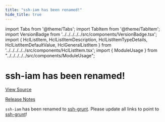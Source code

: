 ```yaml
---
title: "ssh-iam has been renamed!"
hide_title: true
---
```


import Tabs from '@theme/Tabs';
import TabItem from '@theme/TabItem';
import VersionBadge from '../../../../../src/components/VersionBadge.tsx';
import { HclListItem, HclListItemDescription, HclListItemTypeDetails, HclListItemDefaultValue, HclGeneralListItem } from '../../../../../src/components/HclListItem.tsx';
import { ModuleUsage } from "../../../../../src/components/ModuleUsage";

<VersionBadge repoTitle="Security Modules" version="0.74.4" lastModifiedVersion="0.13.0"/>

# ssh-iam has been renamed!

<a href="https://github.com/gruntwork-io/terraform-aws-security/tree/v0.74.4/modules/ssh-iam" className="link-button" title="View the source code for this module in GitHub.">View Source</a>

<a href="https://github.com/gruntwork-io/terraform-aws-security/releases/tag/v0.13.0" className="link-button" title="Release notes for only versions which impacted this module.">Release Notes</a>

`ssh-iam` has been renamed to [ssh-grunt](https://github.com/gruntwork-io/terraform-aws-security/tree/v0.74.4/modules/ssh-grunt). Please update all links to point to
[ssh-grunt](https://github.com/gruntwork-io/terraform-aws-security/tree/v0.74.4/modules/ssh-grunt)!


<!-- ##DOCS-SOURCER-START
{
  "originalSources": [
    "https://github.com/gruntwork-io/terraform-aws-security/tree/v0.74.4/modules/ssh-iam/readme.md",
    "https://github.com/gruntwork-io/terraform-aws-security/tree/v0.74.4/modules/ssh-iam/variables.tf",
    "https://github.com/gruntwork-io/terraform-aws-security/tree/v0.74.4/modules/ssh-iam/outputs.tf"
  ],
  "sourcePlugin": "module-catalog-api",
  "hash": "c5ee9ca1da976d94b1974fd4ab932fb3"
}
##DOCS-SOURCER-END -->
